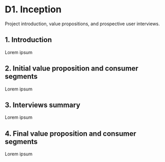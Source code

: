 # D1. Inception

Project introduction, value propositions, and prospective user interviews.

## 1. Introduction

Lorem ipsum

## 2. Initial value proposition and consumer segments

Lorem ipsum

## 3. Interviews summary

Lorem ipsum

## 4. Final value proposition and consumer segments

Lorem ipsum
